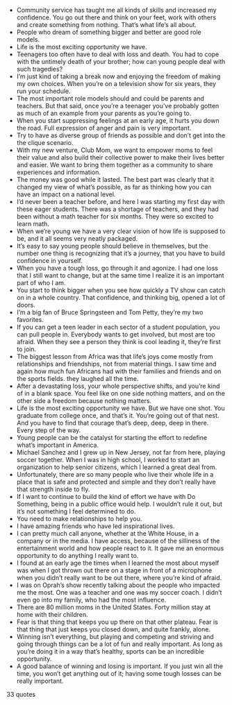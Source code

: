  - Community service has taught me all kinds of skills and increased my confidence. You go out there and think on your feet, work with others and create something from nothing. That’s what life’s all about.
 - People who dream of something bigger and better are good role models.
 - Life is the most exciting opportunity we have.
 - Teenagers too often have to deal with loss and death. You had to cope with the untimely death of your brother; how can young people deal with such tragedies?
 - I’m just kind of taking a break now and enjoying the freedom of making my own choices. When you’re on a television show for six years, they run your schedule.
 - The most important role models should and could be parents and teachers. But that said, once you’re a teenager you’ve probably gotten as much of an example from your parents as you’re going to.
 - When you start suppressing feelings at an early age, it hurts you down the road. Full expression of anger and pain is very important.
 - Try to have as diverse group of friends as possible and don’t get into the the clique scenario.
 - With my new venture, Club Mom, we want to empower moms to feel their value and also build their collective power to make their lives better and easier. We want to bring them together as a community to share experiences and information.
 - The money was good while it lasted. The best part was clearly that it changed my view of what’s possible, as far as thinking how you can have an impact on a national level.
 - I’d never been a teacher before, and here I was starting my first day with these eager students. There was a shortage of teachers, and they had been without a math teacher for six months. They were so excited to learn math.
 - When we’re young we have a very clear vision of how life is supposed to be, and it all seems very neatly packaged.
 - It’s easy to say young people should believe in themselves, but the number one thing is recognizing that it’s a journey, that you have to build confidence in yourself.
 - When you have a tough loss, go through it and agonize. I had one loss that I still want to change, but at the same time I realize it is an important part of who I am.
 - You start to think bigger when you see how quickly a TV show can catch on in a whole country. That confidence, and thinking big, opened a lot of doors.
 - I’m a big fan of Bruce Springsteen and Tom Petty, they’re my two favorites.
 - If you can get a teen leader in each sector of a student population, you can pull people in. Everybody wants to get involved, but most are too afraid. When they see a person they think is cool leading it, they’re first to join.
 - The biggest lesson from Africa was that life’s joys come mostly from relationships and friendships, not from material things. I saw time and again how much fun Africans had with their families and friends and on the sports fields. they laughed all the time.
 - After a devastating loss, your whole perspective shifts, and you’re kind of in a blank space. You feel like on one side nothing matters, and on the other side a freedom because nothing matters.
 - Life is the most exciting opportunity we have. But we have one shot. You graduate from college once, and that’s it. You’re going out of that nest. And you have to find that courage that’s deep, deep, deep in there. Every step of the way.
 - Young people can be the catalyst for starting the effort to redefine what’s important in America.
 - Michael Sanchez and I grew up in New Jersey, not far from here, playing soccer together. When I was in high school, I worked to start an organization to help senior citizens, which I learned a great deal from.
 - Unfortunately, there are so many people who live their whole life in a place that is safe and protected and simple and they don’t really have that strength inside to fly.
 - If I want to continue to build the kind of effort we have with Do Something, being in a public office would help. I wouldn’t rule it out, but it’s not something I feel determined to do.
 - You need to make relationships to help you.
 - I have amazing friends who have led inspirational lives.
 - I can pretty much call anyone, whether at the White House, in a company or in the media. I have access, because of the silliness of the entertainment world and how people react to it. It gave me an enormous opportunity to do anything I really want to.
 - I found at an early age the times when I learned the most about myself was when I got thrown out there on a stage in front of a microphone when you didn’t really want to be out there, where you’re kind of afraid.
 - I was on Oprah’s show recently talking about the people who impacted me the most. One was a teacher and one was my soccer coach. I didn’t even go into my family, who had the most influence.
 - There are 80 million moms in the United States. Forty million stay at home with their children.
 - Fear is that thing that keeps you up there on that other plateau. Fear is that thing that just keeps you closed down, and quite frankly, alone.
 - Winning isn’t everything, but playing and competing and striving and going through things can be a lot of fun and really important. As long as you’re doing it in a way that’s healthy, sports can be an incredible opportunity.
 - A good balance of winning and losing is important. If you just win all the time, you won’t get anything out of it; having some tough losses can be really important.

33 quotes